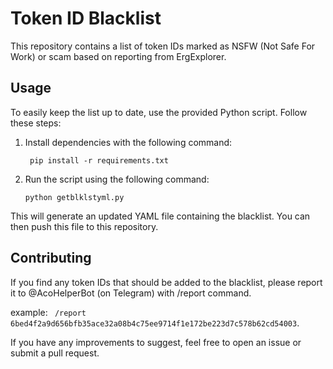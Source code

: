 # Token ID Blacklist

This repository contains a list of token IDs marked as NSFW (Not Safe For Work) or scam based on reporting from ErgExplorer.

## Usage

To easily keep the list up to date, use the provided Python script. Follow these steps:

1. Install dependencies with the following command:
   
   ``` pip install -r requirements.txt```

2. Run the script using the following command:
   
   ```python getblklstyml.py ```

This will generate an updated YAML file containing the blacklist. You can then push this file to this repository.

## Contributing

If you find any token IDs that should be added to the blacklist, please report it to @AcoHelperBot (on Telegram) with /report command.

example:
`` /report 6bed4f2a9d656bfb35ace32a08b4c75ee9714f1e172be223d7c578b62cd54003``. 

If you have any improvements to suggest, feel free to open an issue or submit a pull request.
